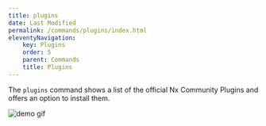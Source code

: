 ```yaml
---
title: plugins
date: Last Modified
permalink: /commands/plugins/index.html
eleventyNavigation:
    key: Plugins
    order: 5
    parent: Commands
    title: Plugins
---
```



The `plugins` command shows a list of the official Nx Community Plugins and offers an option to
install them.

<div><img alt="demo gif" src="https://nxpm.dev/img/nxpm-plugins.gif" /></div>

